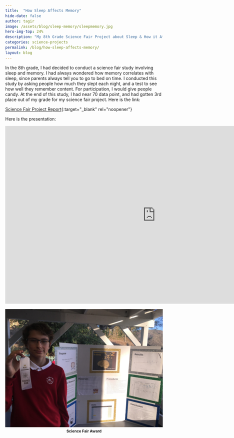 ```yaml
---
title:  "How Sleep Affects Memory"
hide-date: false
author: tagir
image: /assets/blog/sleep-memory/sleepmemory.jpg
hero-img-top: 24%
description: "My 8th Grade Science Fair Project about Sleep & How it Affects Memory."
categories: science-projects
permalink: /blog/how-sleep-affects-memory/
layout: blog
---
```

In the 8th grade, I had decided to conduct a science fair study involving sleep and memory. I had always wondered how memory correlates with sleep, since parents always tell you to go to bed on time. I conducted this study by asking people how much they slept each night, and a test to see how well they remember content. For participation, I would give people candy. At the end of this study, I had near 70 data point, and had gotten 3rd place out of my grade for my science fair project. Here is the link:


[Science Fair Project Report](https://docs.google.com/document/d/1WS0wzGa4DDX32EhYPHzwCINEUj6kXRm4Cy9rYRQGr84/edit?usp=sharing){:target="_blank" rel="noopener"}


Here is the presentation:

<center>
<iframe src="https://docs.google.com/presentation/d/1lWZ5GBp1ldFoYAAL8zm79nCAou7IVwC3Wnd8M58qbjw/edit?usp=sharing" frameborder="0" width="960" height="569" allowfullscreen="true" mozallowfullscreen="true" webkitallowfullscreen="true"></iframe>
</center>

<p align="center">
<img src="/assets/blog/sleep-memory/science-fair-award.jpg" alt="Science Fair Award" class="img-responsive">
<strong><span style="font-size: 12px;">Science Fair Award</span></strong>
</p>
